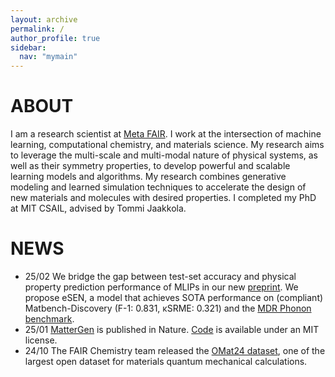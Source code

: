 ```yaml
---
layout: archive
permalink: /
author_profile: true
sidebar:
  nav: "mymain"
---
```


<h1>ABOUT</h1>

I am a research scientist at [Meta FAIR](https://ai.meta.com/research). I work at the intersection of machine learning, computational chemistry, and materials science. My research aims to leverage the multi-scale and multi-modal nature of physical systems, as well as their symmetry properties, to develop powerful and scalable learning models and algorithms. My research combines generative modeling and learned simulation techniques to accelerate the design of new materials and molecules with desired properties. I completed my PhD at MIT CSAIL, advised by <a style="text-decoration:none" href="https://people.csail.mit.edu/tommi/tommi.html">Tommi Jaakkola.

<h1>NEWS</h1>

- 25/02 We bridge the gap between test-set accuracy and physical property prediction performance of MLIPs in our new [preprint](https://arxiv.org/abs/2502.12147). We propose eSEN, a model that achieves SOTA performance on (compliant) Matbench-Discovery (F-1: 0.831, κSRME: 0.321) and the [MDR Phonon benchmark](https://arxiv.org/abs/2412.16551).
- 25/01 [MatterGen](https://www.nature.com/articles/s41586-025-08628-5) is published in Nature. [Code](https://github.com/microsoft/mattergen) is available under an MIT license.
- 24/10 The FAIR Chemistry team released the [OMat24 dataset](https://arxiv.org/abs/2410.12771), one of the largest open dataset for materials quantum mechanical calculations.